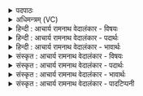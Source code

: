 <details><summary>पदपाठः</summary>

उ꣡प꣢꣯। त्वा꣣। क꣡र्म꣢꣯न्। ऊ꣣त꣡ये꣢। सः। नः꣣। यु꣡वा꣢꣯। उ꣣ग्रः꣢। च꣣क्राम। यः꣢। धृ꣣ष꣢त्। त्वाम्। इत्। हि। अ꣣विता꣡र꣢म्। व꣣वृम꣡हे꣢। स꣡खा꣢꣯यः। स। खा꣣यः। इन्द्र। सानसि꣣म्। ७०९।
</details>

<details><summary>अधिमन्त्रम् (VC)</summary>

- इन्द्रः
- सौभरि: काण्व:
- काकुभः प्रगाथः (विषमा ककुप्, समा सतोबृहती)
- पञ्चमः
</details>

<details><summary>हिन्दी : आचार्य रामनाथ वेदालंकार - विषयः</summary>

अगले मन्त्र में परमात्मा का वरण करते हैं।
</details>

<details><summary>हिन्दी : आचार्य रामनाथ वेदालंकार - पदार्थः</summary>

पदार्थान्वयभाषाः -  हे(इन्द्र)परमसहायक परमात्मन्! (कर्मन्)कर्मों में(ऊतये)रक्षा के लिये हम(त्वा)आपको(उप)प्राप्त होते हैं। भाइयो!देखो(सः)वह(नः)हमारा(युवा)सदा युवा रहनेवाला(उग्रः)वीर प्रभु,उस पर(चक्राम)आक्रमण कर देता है, (यः)जो आन्तरिक या बाह्य शत्रु(धृषत्)हमें दबाता है। हे परमेश! (सखायः)आपके सखा हम(अवितारम्)रक्षक, (सानसिम्)संभजनीय(त्वाम् इत् हि)आपको ही(ववृमहे)वरण करते हैं ॥२॥
</details>

<details><summary>हिन्दी : आचार्य रामनाथ वेदालंकार - भावार्थः</summary>

भावार्थभाषाः -  महाशक्तिशाली जीव को भी संसार-समराङ्गण में विजय पाने के लिये परमात्मा की सहायता अपेक्षित होती है ॥२॥
</details>

<details><summary>संस्कृत : आचार्य रामनाथ वेदालंकार - विषयः</summary>

अथ परमात्मानं वृणुते।
</details>

<details><summary>संस्कृत : आचार्य रामनाथ वेदालंकार - पदार्थः</summary>

पदार्थान्वयभाषाः -  हे(इन्द्र)परमसहायक परमात्मन्! (कर्मन्२)कर्मणि।[अत्र ‘सुपां सुलुक्’ इति विभक्तेर्लुक्।] (ऊतये)रक्षार्थम्(त्वा)त्वाम्(उप)उपगच्छामः। द्वितीयः पादः परोक्षकृतः। पश्यत, (सः)असौ(नः)अस्माकम्(युवा)नित्यतरुणः(उग्रः)वीरः परमेश्वरः तम्(चक्राम)आक्रामति।[क्रमु पादविक्षेपे। लडर्थे लिट्] (यः)आन्तरो बाह्यो वा शत्रुः(धृषत्)अस्मान् प्रसहते।[धृष प्रसहने,लेट्।]हे परमेश! (सखायः)तव सुहृदो वयम्(अवितारम्)रक्षकम्, (सानसिम्)संभजनीयम्(त्वाम् इत् हि)त्वामेव(ववृमहे)वृण्महे ॥२॥
</details>

<details><summary>संस्कृत : आचार्य रामनाथ वेदालंकार - भावार्थः</summary>

भावार्थभाषाः -  महाशक्तिरपि जीवः संसारसमराङ्गणे विजेतुं परमात्मनः साहाय्यमपेक्षते ॥२॥
</details>

<details><summary>संस्कृत : आचार्य रामनाथ वेदालंकार - पादटिप्पनी</summary>

टिप्पणी:   १. ऋ० ८।२१।२, अथ० २०।१४।२ (ऋषिः सौभरिः), २०।६२।२। २. कर्मन्, कर्मणा यः सम्भजते तस्य सम्बोधनं, हे कर्मन् इति—वि०। तत्तु चिन्त्यं स्वरविरोधात्
</details>